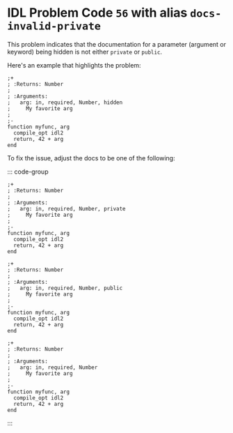 # IDL Problem Code `56` with alias `docs-invalid-private`

<!--@include: ./severity/disable_problem.md-->

<!--@include: ./severity/docs_error.md-->

This problem indicates that the documentation for a parameter (argument or keyword) being hidden is not either `private` or `public`.

Here's an example that highlights the problem:

```idl{5}
;+
; :Returns: Number
;
; :Arguments:
;   arg: in, required, Number, hidden
;     My favorite arg
;
;-
function myfunc, arg
  compile_opt idl2
  return, 42 + arg
end
```

To fix the issue, adjust the docs to be one of the following:

::: code-group

```idl{5} [Private parameter]
;+
; :Returns: Number
;
; :Arguments:
;   arg: in, required, Number, private
;     My favorite arg
;
;-
function myfunc, arg
  compile_opt idl2
  return, 42 + arg
end
```

```idl{5} [Public parameter]
;+
; :Returns: Number
;
; :Arguments:
;   arg: in, required, Number, public
;     My favorite arg
;
;-
function myfunc, arg
  compile_opt idl2
  return, 42 + arg
end
```

```idl{5} [Inferred public]
;+
; :Returns: Number
;
; :Arguments:
;   arg: in, required, Number
;     My favorite arg
;
;-
function myfunc, arg
  compile_opt idl2
  return, 42 + arg
end
```

:::
